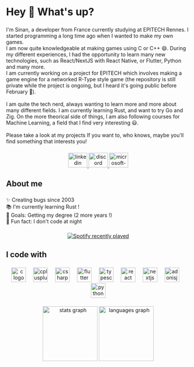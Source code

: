<h1 align="left">Hey 👋 What's up?</h1>

###

<p align="left">I'm Sinan, a developer from France currently studying at EPITECH Rennes. I started programming a long time ago when I wanted to make my own games. <br>I am now quite knowledgeable at making games using C or C++ 😄. During my different experiences, I had the opportunity to learn many new technologies, such as React/NextJS with React Native, or Flutter, Python and many more.<br>I am currently working on a project for EPITECH which involves making a game engine for a networked R-Type style game (the repository is still private while the project is ongoing, but I heard it's going public before February 🤫).<br><br>I am quite the tech nerd, always wanting to learn more and more about many different fields. I am currently learning Rust, and want to try Go and Zig. On the more theorical side of things, I am also following courses for Machine Learning, a field that I find very interesting 😃.<br><br>Please take a look at my projects If you want to, who knows, maybe you'll find something that interests you!</p>

###

<div align="center">
  <a href="https://www.linkedin.com/in/sinan-karakaya-a9355b228/" target="_blank">
    <img src="https://raw.githubusercontent.com/maurodesouza/profile-readme-generator/master/src/assets/icons/social/linkedin/default.svg" width="52" height="40" alt="linkedin logo"  />
  </a>
  <a href="discordapp.com/users/300027158196256768" target="_blank">
    <img src="https://raw.githubusercontent.com/maurodesouza/profile-readme-generator/master/src/assets/icons/social/discord/default.svg" width="52" height="40" alt="discord logo"  />
  </a>
  <a href="sinan.karakaya@epitech.eu" target="_blank">
    <img src="https://raw.githubusercontent.com/maurodesouza/profile-readme-generator/master/src/assets/icons/social/microsoft-outlook/default.svg" width="52" height="40" alt="microsoft-outlook logo"  />
  </a>
</div>

###

<h2 align="left">About me</h2>

###

<p align="left">✨ Creating bugs since 2003<br>📚 I'm currently learning Rust !<br>🎯 Goals: Getting my degree (2 more years !)<br>🎲 Fun fact: I don't code at night</p>

###

<div align="center">
  <a href="https://open.spotify.com/user/jeewrmdyz64bdasbdrwfp8akx">
    <img src="https://spotify-recently-played-readme.vercel.app/api?user=jeewrmdyz64bdasbdrwfp8akx&count=5&unique=true" alt="Spotify recently played"  />
  </a>
</div>

###

<h2 align="left">I code with</h2>

###

<div align="center">
  <img src="https://cdn.jsdelivr.net/gh/devicons/devicon/icons/c/c-original.svg" height="40" alt="c logo"  />
  <img width="12" />
  <img src="https://cdn.jsdelivr.net/gh/devicons/devicon/icons/cplusplus/cplusplus-original.svg" height="40" alt="cplusplus logo"  />
  <img width="12" />
  <img src="https://cdn.jsdelivr.net/gh/devicons/devicon/icons/csharp/csharp-original.svg" height="40" alt="csharp logo"  />
  <img width="12" />
  <img src="https://cdn.jsdelivr.net/gh/devicons/devicon/icons/flutter/flutter-original.svg" height="40" alt="flutter logo"  />
  <img width="12" />
  <img src="https://cdn.jsdelivr.net/gh/devicons/devicon/icons/typescript/typescript-original.svg" height="40" alt="typescript logo"  />
  <img width="12" />
  <img src="https://cdn.jsdelivr.net/gh/devicons/devicon/icons/react/react-original.svg" height="40" alt="react logo"  />
  <img width="12" />
  <img src="https://cdn.jsdelivr.net/gh/devicons/devicon/icons/nextjs/nextjs-original.svg" height="40" alt="nextjs logo"  />
  <img width="12" />
  <img src="https://cdn.jsdelivr.net/gh/devicons/devicon/icons/adonisjs/adonisjs-original.svg" height="40" alt="adonisjs logo"  />
  <img width="12" />
  <img src="https://cdn.jsdelivr.net/gh/devicons/devicon/icons/python/python-original.svg" height="40" alt="python logo"  />
</div>

###

<div align="center">
  <img src="https://github-readme-stats.vercel.app/api?username=Sinan-Karakaya&hide_title=false&hide_rank=false&show_icons=true&include_all_commits=true&count_private=true&disable_animations=false&theme=dracula&locale=en&hide_border=false&order=1" height="150" alt="stats graph"  />
  <img src="https://github-readme-stats.vercel.app/api/top-langs?username=Sinan-Karakaya&locale=en&hide_title=false&layout=compact&card_width=320&langs_count=5&theme=dracula&hide_border=false&order=2" height="150" alt="languages graph"  />
</div>

###
